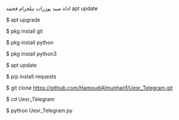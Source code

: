 اداة صيد يوزرات تيلجرام فخمه 
apt update 

$ apt upgrade

$ pkg install git 

$ pkg install python

$ pkg install python3

$ apt update

$ pip install requests

$ git clone https://github.com/HamoudiAlmunharif/Uesr_Telegram.git

$ cd Uesr_Telegram

$ python Uesr_Telegram.py
